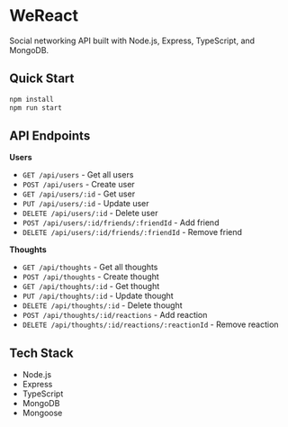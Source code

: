 # WeReact

Social networking API built with Node.js, Express, TypeScript, and MongoDB.

## Quick Start

```bash
npm install
npm run start
```

## API Endpoints

**Users**

- `GET /api/users` - Get all users
- `POST /api/users` - Create user
- `GET /api/users/:id` - Get user
- `PUT /api/users/:id` - Update user
- `DELETE /api/users/:id` - Delete user
- `POST /api/users/:id/friends/:friendId` - Add friend
- `DELETE /api/users/:id/friends/:friendId` - Remove friend

**Thoughts**

- `GET /api/thoughts` - Get all thoughts
- `POST /api/thoughts` - Create thought
- `GET /api/thoughts/:id` - Get thought
- `PUT /api/thoughts/:id` - Update thought
- `DELETE /api/thoughts/:id` - Delete thought
- `POST /api/thoughts/:id/reactions` - Add reaction
- `DELETE /api/thoughts/:id/reactions/:reactionId` - Remove reaction

## Tech Stack

- Node.js
- Express
- TypeScript
- MongoDB
- Mongoose
